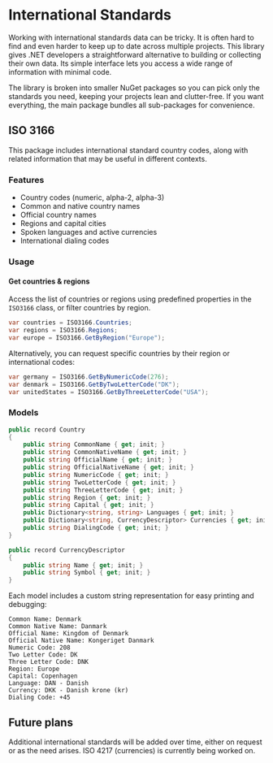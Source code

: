 # International Standards  
Working with international standards data can be tricky. It is often hard to find and even harder to keep up to date across multiple projects. This library gives .NET developers a straightforward alternative to building or collecting their own data. Its simple interface lets you access a wide range of information with minimal code.

The library is broken into smaller NuGet packages so you can pick only the standards you need, keeping your projects lean and clutter-free. If you want everything, the main package bundles all sub-packages for convenience.

## ISO 3166  
This package includes international standard country codes, along with related information that may be useful in different contexts.  

### Features  
- Country codes (numeric, alpha-2, alpha-3)
- Common and native country names  
- Official country names  
- Regions and capital cities  
- Spoken languages and active currencies  
- International dialing codes  

### Usage  

#### Get countries & regions  
Access the list of countries or regions using predefined properties in the `ISO3166` class, or filter countries by region.  
```csharp
var countries = ISO3166.Countries;
var regions = ISO3166.Regions;
var europe = ISO3166.GetByRegion("Europe");
```

Alternatively, you can request specific countries by their region or international codes:
```csharp
var germany = ISO3166.GetByNumericCode(276); 
var denmark = ISO3166.GetByTwoLetterCode("DK");
var unitedStates = ISO3166.GetByThreeLetterCode("USA"); 
```

### Models
```cs
public record Country
{
    public string CommonName { get; init; }
    public string CommonNativeName { get; init; }
    public string OfficialName { get; init; }
    public string OfficialNativeName { get; init; }
    public string NumericCode { get; init; }
    public string TwoLetterCode { get; init; }
    public string ThreeLetterCode { get; init; }
    public string Region { get; init; }
    public string Capital { get; init; }
    public Dictionary<string, string> Languages { get; init; }
    public Dictionary<string, CurrencyDescriptor> Currencies { get; init; }
    public string DialingCode { get; init; }
}

public record CurrencyDescriptor
{
    public string Name { get; init; }
    public string Symbol { get; init; }
}
```
Each model includes a custom string representation for easy printing and debugging:
```
Common Name: Denmark
Common Native Name: Danmark
Official Name: Kingdom of Denmark
Official Native Name: Kongeriget Danmark
Numeric Code: 208
Two Letter Code: DK
Three Letter Code: DNK
Region: Europe
Capital: Copenhagen
Language: DAN - Danish
Currency: DKK - Danish krone (kr)
Dialing Code: +45
```

## Future plans
Additional international standards will be added over time, either on request or as the need arises. ISO 4217 (currencies) is currently being worked on.